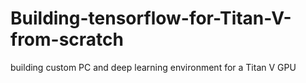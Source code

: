 # Building-tensorflow-for-Titan-V-from-scratch
building custom PC and deep learning environment for a Titan V GPU
